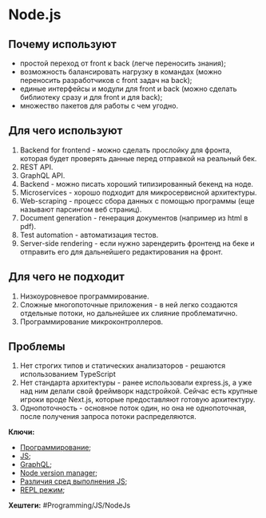 
# Node.js

## Почему используют

- простой переход от front к back (легче переносить знания);
- возможность балансировать нагрузку в командах (можно переносить разработчиков с front задач на back);
- единые интерфейсы и модули для front и back (можно сделать библиотеку сразу и для front и для back);
- множество пакетов для работы с чем угодно.

## Для чего используют

1) Backend for frontend - можно сделать прослойку для фронта, которая будет проверять данные перед отправкой на реальный бек.
2) REST API.
3) GraphQL API.
4) Backend - можно писать хороший типизированный бекенд на ноде.
5) Microservices - хорошо подходит для микросервисной архитектуры.
6) Web-scraping - процесс сбора данных с помощью программы (еще называют парсингом веб страниц).
7) Document generation - генерация документов (например из html в pdf).
8) Test automation - автоматизация тестов.
9) Server-side rendering - если нужно зарендерить фронтенд на беке и отправить его для дальнейшего редактирования на фронт.

## Для чего не подходит

1) Низкоуровневое программирование.
2) Сложные многопоточные приложения - в ней легко создаются отдельные потоки, но дальнейшее их слияние проблематично.
3) Программирование микроконтроллеров.

## Проблемы

1) Нет строгих типов и статических анализаторов - решаются использованием TypeScript
2) Нет стандарта архитектуры - ранее использовали express.js, а уже над ним делали свой фреймворк надстройкой. Сейчас есть крупные игроки вроде Next.js, которые предоставляют готовую архитектуру.
3) Однопоточность - основное поток один, но она не однопоточная, после получения запроса потоки распределяются.

**Ключи:**
- [Программирование](PROGRAMMING);
- [JS](javascript);
- [GraphQL](graphql.md);
- [Node version manager](nvm);
- [Различия сред выполнения JS](js-env-compare);
- [REPL режим](repl-mode);

**Хештеги:** #Programming/JS/NodeJs
